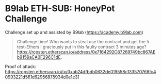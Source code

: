 # B9lab ETH-SUB: HoneyPot Challenge

Challenge set up and assisted by B9lab (https://academy.b9lab.com)

> Challenge time! Who wants to steal use the contract and get the 5 test-Ethers I graciously put in this faulty contract 3 minutes ago?
> https://ropsten.etherscan.io/address/0x7164292C87269749bc867AEb9159aCA0F296C1dE.


Proof of attack:
https://ropsten.etherscan.io/tx/0xab24dfbdb0632de019558c133570766fc40993221d561d62956875934d0e1e31